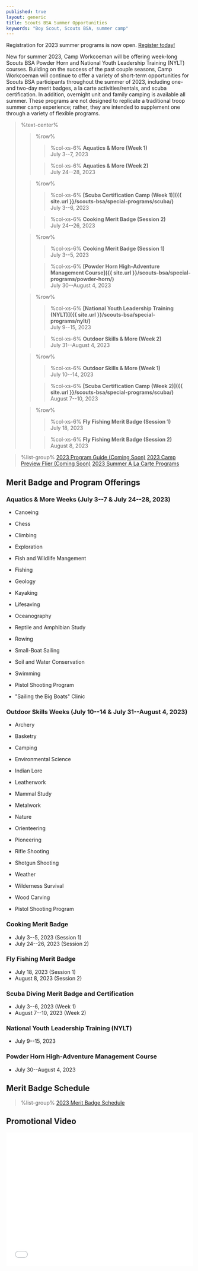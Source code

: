 ```yaml
---
published: true
layout: generic
title: Scouts BSA Summer Opportunities
keywords: "Boy Scout, Scouts BSA, summer camp"
---
```


<div class="alert alert-info">
Registration for 2023 summer programs is now open.
<a href="{{ site.url }}/scouts-bsa/register/">
Register today!</a>
</div>

New for summer 2023, Camp Workcoeman will be offering week-long Scouts BSA Powder Horn and National Youth Leadership Training (NYLT) courses. Building on the success of the past couple seasons, Camp Workcoeman will continue to offer a variety of short-term opportunities for Scouts BSA participants throughout the summer of 2023, including one- and two-day merit badges, a la carte activities/rentals, and scuba certification. In addition, overnight unit and family camping is available all summer. These programs are not designed to replicate a traditional troop summer camp experience; rather, they are intended to supplement one through a variety of flexible programs.

> %text-center%
>> %row%
>>> %col-xs-6%
>>> **Aquatics & More (Week 1)**<br/>
>>> July 3--7, 2023<br/>
>>
>>> %col-xs-6%
>>> **Aquatics & More (Week 2)**<br/>
>>> July 24--28, 2023<br/>
>
>> %row%
>>> %col-xs-6%
>>> **[Scuba Certification Camp (Week 1)]({{ site.url }}/scouts-bsa/special-programs/scuba/)**<br/>
>>> July 3--6, 2023<br/>
>>
>>> %col-xs-6%
>>> **Cooking Merit Badge (Session 2)**<br/>
>>> July 24--26, 2023<br/>
>
>> %row%
>>> %col-xs-6%
>>> **Cooking Merit Badge (Session 1)**<br/>
>>> July 3--5, 2023<br/>
>>
>>> %col-xs-6%
>>> **[Powder Horn High-Adventure Management Course]({{ site.url }}/scouts-bsa/special-programs/powder-horn/)**<br/>
>>> July 30--August 4, 2023<br/>
>
>> %row%
>>> %col-xs-6%
>>> **[National Youth Leadership Training (NYLT)]({{ site.url }}/scouts-bsa/special-programs/nylt/)**<br/>
>>> July 9--15, 2023<br/>
>>
>>> %col-xs-6%
>>> **Outdoor Skills & More (Week 2)**<br/>
>>> July 31--August 4, 2023<br/>
>
>> %row%
>>> %col-xs-6%
>>> **Outdoor Skills & More (Week 1)**<br/>
>>> July 10--14, 2023<br/>
>>
>>> %col-xs-6%
>>> **[Scuba Certification Camp (Week 2)]({{ site.url }}/scouts-bsa/special-programs/scuba/)**<br/>
>>> August 7--10, 2023<br/>
>
>> %row%
>>> %col-xs-6%
>>> **Fly Fishing Merit Badge (Session 1)**<br/>
>>> July 18, 2023<br/>
>>
>>> %col-xs-6%
>>> **Fly Fishing Merit Badge (Session 2)**<br/>
>>> August 8, 2023<br/>

> %list-group%
> <a href="{{ site.url }}/pdf/2022/2022-program-guide.pdf" class="list-group-item">2023 Program Guide (Coming Soon)</a>
> <a href="{{ site.url }}/pdf/2022/2022-preview-flier.pdf" class="list-group-item">2023 Camp Preview Flier (Coming Soon)</a>
> <a href="{{ site.url }}/summer-camp/a-la-carte-programs/" class="list-group-item">2023 Summer À La Carte Programs</a>

## Merit Badge and Program Offerings

### Aquatics & More Weeks (July 3--7 & July 24--28, 2023)
- Canoeing
- Chess
- Climbing
- Exploration
- Fish and Wildlife Mangement
- Fishing
- Geology
- Kayaking
- Lifesaving
- Oceanography
- Reptile and Amphibian Study
- Rowing
- Small-Boat Sailing
- Soil and Water Conservation
- Swimming

- Pistol Shooting Program
- "Sailing the Big Boats" Clinic

### Outdoor Skills Weeks (July 10--14 & July 31--August 4, 2023)
- Archery
- Basketry
- Camping
- Environmental Science
- Indian Lore
- Leatherwork
- Mammal Study
- Metalwork
- Nature
- Orienteering
- Pioneering
- Rifle Shooting
- Shotgun Shooting
- Weather
- Wilderness Survival
- Wood Carving

- Pistol Shooting Program

### Cooking Merit Badge
- July 3--5, 2023 (Session 1)
- July 24--26, 2023 (Session 2)

### Fly Fishing Merit Badge
- July 18, 2023 (Session 1)
- August 8, 2023 (Session 2)

### Scuba Diving Merit Badge and Certification
- July 3--6, 2023 (Week 1)
- August 7--10, 2023 (Week 2)

### National Youth Leadership Training (NYLT)
- July 9--15, 2023

### Powder Horn High-Adventure Management Course
- July 30--August 4, 2023

## Merit Badge Schedule
> %list-group%
> <a href="{{ site.url }}/pdf/2023/2023-merit-badge-schedule.pdf" class="list-group-item">2023 Merit Badge Schedule</a>

## Promotional Video

<iframe style="max-width: 640px; width: 100%; height: 360px; border: none;" src="//www.youtube-nocookie.com/embed/uXSOw9eqJAc?rel=0" allowfullscreen></iframe>


